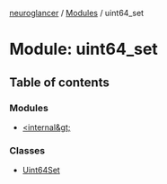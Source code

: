 [neuroglancer](../README.md) / [Modules](../modules.md) / uint64\_set

# Module: uint64\_set

## Table of contents

### Modules

- [&lt;internal\&gt;](uint64_set._internal_.md)

### Classes

- [Uint64Set](../classes/uint64_set.Uint64Set.md)
